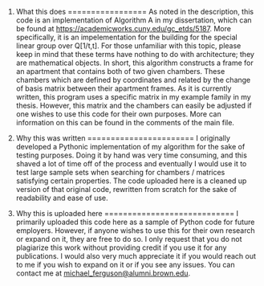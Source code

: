 1. What this does
=================
As noted in the description, this code is an implementation of Algorithm A in my dissertation, which can be found at 
https://academicworks.cuny.edu/gc_etds/5187. More specifically, it is an impelementation for the building for the special linear group over Q[1/t,t]. For those unfamiliar with this topic, please keep in mind that these terms have nothing to do with architecture; they are mathematical objects. In short, this algorithm constructs a frame for an apartment that contains both of two given chambers. These chambers which are defined by coordinates and related by the change of basis matrix between their apartment frames. As it is currently written, this program uses a specific matrix in my example family in my thesis. However, this matrix and the chambers can easily be adjusted if one wishes to use this code for their own purposes. More can information on this can be found in the comments of the main file.

2. Why this was written
=======================
I originally developed a Pythonic implementation of my algorithm for the sake of testing purposes. Doing it by hand was very time consuming, and this shaved a lot of time off of the process and eventually I would use it to test large sample sets when searching for chambers / matrices satisfying certain properties. The code uploaded here is a cleaned up version of that original code, rewritten from scratch for the sake of readability and ease of use.

3. Why this is uploaded here
============================
I primarily uploaded this code here as a sample of Python code for future employers. However, if anyone wishes to use this for their own research or expand on it, they are free to do so. I only request that you do not plagiarize this work without providing credit if you use it for any publications. I would also very much appreciate it if you would reach out to me if you wish to expand on it or if you see any issues. You can contact me at michael_ferguson@alumni.brown.edu.
